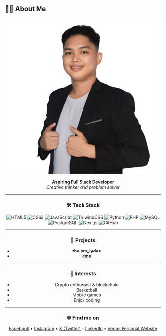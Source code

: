 ## 👨‍💻 About Me

<div align="center">

<img src="me.jpg"><br>

**Aspiring Full Stack Developer**<br>
_Creative thinker and problem solver_

---

### 🛠️ Tech Stack
![HTML5](https://img.shields.io/badge/HTML5-E34F26?style=flat&logo=html5&logoColor=white)
![CSS3](https://img.shields.io/badge/CSS3-1572B6?style=flat&logo=css3&logoColor=white)
![JavaScript](https://img.shields.io/badge/JavaScript-F7DF1E?style=flat&logo=javascript&logoColor=black)
![TailwindCSS](https://img.shields.io/badge/TailwindCSS-06B6D4?style=flat&logo=tailwindcss&logoColor=white)
![Python](https://img.shields.io/badge/Python-3776AB?style=flat&logo=python&logoColor=white)
![PHP](https://img.shields.io/badge/PHP-777BB4?style=flat&logo=php&logoColor=white)
![MySQL](https://img.shields.io/badge/MySQL-4479A1?style=flat&logo=mysql&logoColor=white)
![PostgreSQL](https://img.shields.io/badge/PostgreSQL-4169E1?style=flat&logo=postgresql&logoColor=white)
![Next.js](https://img.shields.io/badge/Next.js-000000?style=flat&logo=nextdotjs&logoColor=white)
![GitHub](https://img.shields.io/badge/GitHub-181717?style=flat&logo=github&logoColor=white)

---

### 📌 Projects
- **the pru_lydes**
- **dms**

---

### 🚀 Interests
- Crypto enthusiast & blockchain
- Basketball
- Mobile games
- Enjoy coding

---

### 🌐 Find me on
[Facebook](#) • [Instagram](#) • [X (Twitter)](#) • [LinkedIn](#) • [Vercel Personal Website](#)

</div>
